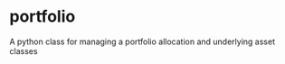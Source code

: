 portfolio
=========

A python class for managing a portfolio allocation and underlying asset classes
